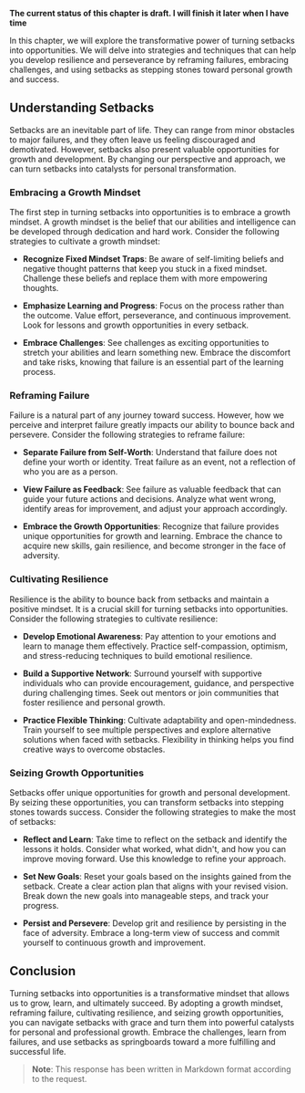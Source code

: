 **The current status of this chapter is draft. I will finish it later when I have time**

In this chapter, we will explore the transformative power of turning setbacks into opportunities. We will delve into strategies and techniques that can help you develop resilience and perseverance by reframing failures, embracing challenges, and using setbacks as stepping stones toward personal growth and success.

Understanding Setbacks
----------------------

Setbacks are an inevitable part of life. They can range from minor obstacles to major failures, and they often leave us feeling discouraged and demotivated. However, setbacks also present valuable opportunities for growth and development. By changing our perspective and approach, we can turn setbacks into catalysts for personal transformation.

### Embracing a Growth Mindset

The first step in turning setbacks into opportunities is to embrace a growth mindset. A growth mindset is the belief that our abilities and intelligence can be developed through dedication and hard work. Consider the following strategies to cultivate a growth mindset:

* **Recognize Fixed Mindset Traps**: Be aware of self-limiting beliefs and negative thought patterns that keep you stuck in a fixed mindset. Challenge these beliefs and replace them with more empowering thoughts.

* **Emphasize Learning and Progress**: Focus on the process rather than the outcome. Value effort, perseverance, and continuous improvement. Look for lessons and growth opportunities in every setback.

* **Embrace Challenges**: See challenges as exciting opportunities to stretch your abilities and learn something new. Embrace the discomfort and take risks, knowing that failure is an essential part of the learning process.

### Reframing Failure

Failure is a natural part of any journey toward success. However, how we perceive and interpret failure greatly impacts our ability to bounce back and persevere. Consider the following strategies to reframe failure:

* **Separate Failure from Self-Worth**: Understand that failure does not define your worth or identity. Treat failure as an event, not a reflection of who you are as a person.

* **View Failure as Feedback**: See failure as valuable feedback that can guide your future actions and decisions. Analyze what went wrong, identify areas for improvement, and adjust your approach accordingly.

* **Embrace the Growth Opportunities**: Recognize that failure provides unique opportunities for growth and learning. Embrace the chance to acquire new skills, gain resilience, and become stronger in the face of adversity.

### Cultivating Resilience

Resilience is the ability to bounce back from setbacks and maintain a positive mindset. It is a crucial skill for turning setbacks into opportunities. Consider the following strategies to cultivate resilience:

* **Develop Emotional Awareness**: Pay attention to your emotions and learn to manage them effectively. Practice self-compassion, optimism, and stress-reducing techniques to build emotional resilience.

* **Build a Supportive Network**: Surround yourself with supportive individuals who can provide encouragement, guidance, and perspective during challenging times. Seek out mentors or join communities that foster resilience and personal growth.

* **Practice Flexible Thinking**: Cultivate adaptability and open-mindedness. Train yourself to see multiple perspectives and explore alternative solutions when faced with setbacks. Flexibility in thinking helps you find creative ways to overcome obstacles.

### Seizing Growth Opportunities

Setbacks offer unique opportunities for growth and personal development. By seizing these opportunities, you can transform setbacks into stepping stones towards success. Consider the following strategies to make the most of setbacks:

* **Reflect and Learn**: Take time to reflect on the setback and identify the lessons it holds. Consider what worked, what didn't, and how you can improve moving forward. Use this knowledge to refine your approach.

* **Set New Goals**: Reset your goals based on the insights gained from the setback. Create a clear action plan that aligns with your revised vision. Break down the new goals into manageable steps, and track your progress.

* **Persist and Persevere**: Develop grit and resilience by persisting in the face of adversity. Embrace a long-term view of success and commit yourself to continuous growth and improvement.

Conclusion
----------

Turning setbacks into opportunities is a transformative mindset that allows us to grow, learn, and ultimately succeed. By adopting a growth mindset, reframing failure, cultivating resilience, and seizing growth opportunities, you can navigate setbacks with grace and turn them into powerful catalysts for personal and professional growth. Embrace the challenges, learn from failures, and use setbacks as springboards toward a more fulfilling and successful life.
> **Note**: This response has been written in Markdown format according to the request.
